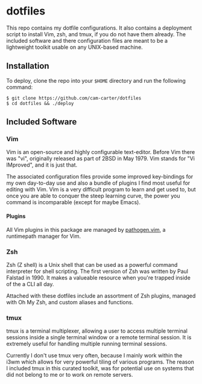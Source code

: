 # dotfiles

This repo contains my dotfile configurations. It also contains a deployment script to install Vim, zsh, and tmux, if you do not have them already. The included software and there configuration files are meant to be a lightweight toolkit usable on any UNIX-based machine.

## Installation
To deploy, clone the repo into your `$HOME` directory and run the following command:
```
$ git clone https://github.com/cam-carter/dotfiles
$ cd dotfiles && ./deploy
```

## Included Software

### Vim
Vim is an open-source and highly configurable text-editor.  Before Vim there was "vi", originally released as part of 2BSD in May 1979. Vim stands for "Vi IMproved", and it is just that.

The associated configuration files provide some improved key-bindings for my own day-to-day use and also a bundle of plugins I find most useful for editing with Vim. Vim is a very difficult program to learn and get used to, but once you are able to conquer the steep learning curve, the power you command is incomparable (except for maybe Emacs).

#### Plugins
All Vim plugins in this package are managed by [pathogen.vim](https://github.com/tpope/vim-pathogen), a runtimepath manager for Vim.

### Zsh
Zsh (Z shell) is a Unix shell that can be used as a powerful command interpreter for shell scripting. The first version of Zsh was written by Paul Falstad in 1990. It makes a valueable resource when you're trapped inside of the a CLI all day.

Attached with these dotfiles include an assortment of Zsh plugins, managed with Oh My Zsh, and custom aliases and functions.

### tmux

tmux is a terminal multiplexer, allowing a user to access multiple terminal sessions inside a single terminal window or a remote terminal session. It is extremely useful for handling multiple running terminal sessions.

Currently I don't use tmux very often, because I mainly work within the i3wm which allows for very powerful tiling of various programs. The reason I included tmux in this curated toolkit, was for potential use on systems that did not belong to me or to work on remote servers.

